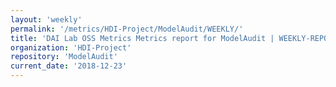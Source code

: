 ```yaml
---
layout: 'weekly'
permalink: '/metrics/HDI-Project/ModelAudit/WEEKLY/'
title: 'DAI Lab OSS Metrics Metrics report for ModelAudit | WEEKLY-REPORT-2018-12-23'
organization: 'HDI-Project'
repository: 'ModelAudit'
current_date: '2018-12-23'
---
```

